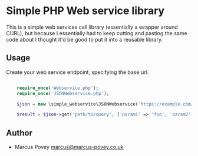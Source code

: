 Simple PHP Web service library
==============================

This is a simple web services call library (essentially a wrapper around CURL),
but because I essentially had to keep cutting and pasting the same code about I
thought it'd be good to put it into a reusable library.

Usage
-----

Create your web service endpoint, specifying the base url.


```php

    require_once('Webservice.php');
    require_once('JSONWebservice.php');

    $json = new \simple_webservice\JSONWebservice('https://example.com/rest/');

    $result = $json->get('path/to/query', ['param1' => 'foo', 'param2' => 'bar']);

```

Author
------

* Marcus Povey <marcus@marcus-povey.co.uk>
